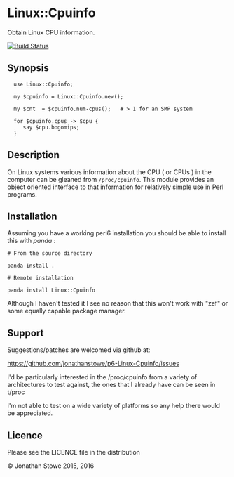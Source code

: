 # Linux::Cpuinfo

Obtain Linux CPU information.

[![Build Status](https://travis-ci.org/jonathanstowe/p6-Linux-Cpuinfo.svg?branch=master)](https://travis-ci.org/jonathanstowe/p6-Linux-Cpuinfo)

## Synopsis

```perl6
  use Linux::Cpuinfo;

  my $cpuinfo = Linux::Cpuinfo.new();

  my $cnt  = $cpuinfo.num-cpus();   # > 1 for an SMP system

  for $cpuinfo.cpus -> $cpu {
     say $cpu.bogomips;
  }
```

## Description

On Linux systems various information about the CPU ( or CPUs ) in the
computer can be gleaned from ```/proc/cpuinfo```. This module provides an
object oriented interface to that information for relatively simple use
in Perl programs.

## Installation

Assuming you have a working perl6 installation you should be able to
install this with *panda* :

    # From the source directory
   
    panda install .

    # Remote installation

    panda install Linux::Cpuinfo

Although I haven't tested it I see no reason that this won't work
with "zef" or some equally capable package manager.

## Support

Suggestions/patches are welcomed via github at:

https://github.com/jonathanstowe/p6-Linux-Cpuinfo/issues

I'd be particularly interested in the /proc/cpuinfo from a variety of
architectures to test against, the ones that I already have can be seen
in t/proc

I'm not able to test on a wide variety of platforms so any help there
would be appreciated.

## Licence

Please see the LICENCE file in the distribution

© Jonathan Stowe 2015, 2016
